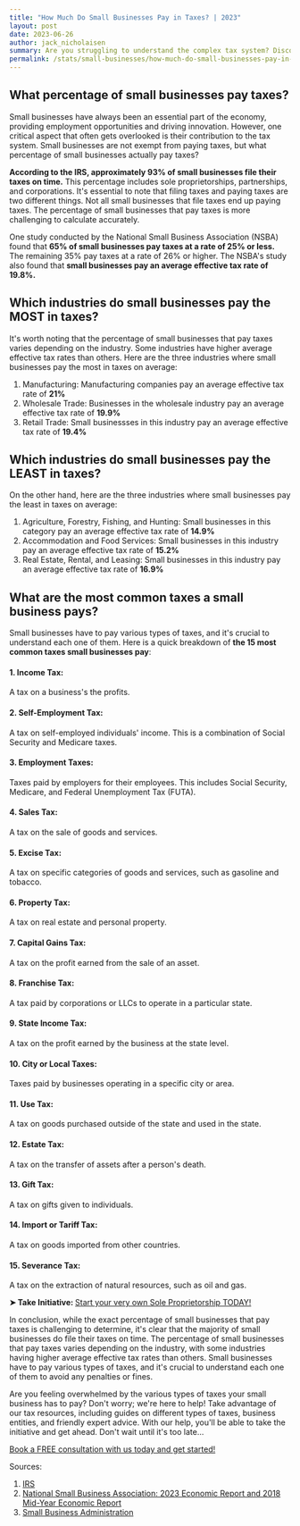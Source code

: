 ```yaml
---
title: "How Much Do Small Businesses Pay in Taxes? | 2023"
layout: post
date: 2023-06-26
author: jack_nicholaisen
summary: Are you struggling to understand the complex tax system? Discover the percentage of small businesses that pay taxes and learn about the various types of taxes your business may be subject to. By reading this article and utilizing the resources provided by BusinessInitiative.com, you'll gain a better understanding of how to navigate the tax system and avoid any penalties or fines.
permalink: /stats/small-businesses/how-much-do-small-businesses-pay-in-taxes/
---
```


## What percentage of small businesses pay taxes?

Small businesses have always been an essential part of the economy, providing employment opportunities and driving innovation. However, one critical aspect that often gets overlooked is their contribution to the tax system. Small businesses are not exempt from paying taxes, but what percentage of small businesses actually pay taxes?

**According to the IRS, approximately 93% of small businesses file their taxes on time.** This percentage includes sole proprietorships, partnerships, and corporations. It's essential to note that filing taxes and paying taxes are two different things. Not all small businesses that file taxes end up paying taxes. The percentage of small businesses that pay taxes is more challenging to calculate accurately.

One study conducted by the National Small Business Association (NSBA) found that **65% of small businesses pay taxes at a rate of 25% or less.** The remaining 35% pay taxes at a rate of 26% or higher. The NSBA's study also found that **small businesses pay an average effective tax rate of 19.8%.**

## Which industries do small businesses pay the MOST in taxes?

It's worth noting that the percentage of small businesses that pay taxes varies depending on the industry. Some industries have higher average effective tax rates than others. Here are the three industries where small businesses pay the most in taxes on average:

1.  Manufacturing: Manufacturing companies pay an average effective tax rate of **21%**
2.  Wholesale Trade: Businesses in the wholesale industry pay an average effective tax rate of **19.9%**
3.  Retail Trade: Small businessses in this industry pay an average effective tax rate of **19.4%**

## Which industries do small businesses pay the LEAST in taxes?

On the other hand, here are the three industries where small businesses pay the least in taxes on average:

1.  Agriculture, Forestry, Fishing, and Hunting: Small businesses in this category pay an average effective tax rate of **14.9%**
2.  Accommodation and Food Services: Small businesses in this industry pay an average effective tax rate of **15.2%**
3.  Real Estate, Rental, and Leasing: Small businesses in this industry pay an average effective tax rate of **16.9%**

## What are the most common taxes a small business pays?

Small businesses have to pay various types of taxes, and it's crucial to understand each one of them. Here is a quick breakdown of **the 15 most common taxes small businesses pay**:

#### 1.  Income Tax: 
A tax on a business's the profits.

#### 2.  Self-Employment Tax: 
A tax on self-employed individuals' income. This is a combination of Social Security and Medicare taxes.

#### 3.  Employment Taxes: 
Taxes paid by employers for their employees. This includes Social Security, Medicare, and Federal Unemployment Tax (FUTA).

#### 4.  Sales Tax: 
A tax on the sale of goods and services.

#### 5.  Excise Tax: 
A tax on specific categories of goods and services, such as gasoline and tobacco.

#### 6.  Property Tax: 
A tax on real estate and personal property.

#### 7.  Capital Gains Tax: 
A tax on the profit earned from the sale of an asset.

#### 8.  Franchise Tax: 
A tax paid by corporations or LLCs to operate in a particular state.

#### 9.  State Income Tax: 
A tax on the profit earned by the business at the state level.

#### 10. City or Local Taxes: 
Taxes paid by businesses operating in a specific city or area.

#### 11. Use Tax: 
A tax on goods purchased outside of the state and used in the state.

#### 12. Estate Tax: 
A tax on the transfer of assets after a person's death.

#### 13. Gift Tax: 
A tax on gifts given to individuals.

#### 14. Import or Tariff Tax: 
A tax on goods imported from other countries.

#### 15. Severance Tax: 
A tax on the extraction of natural resources, such as oil and gas.

<p><b>➤ Take Initiative: </b> <a href="https://www.businessinitiative.org/sole-proprietorship/examples/"> Start your very own Sole Proprietorship TODAY!</a></p>

In conclusion, while the exact percentage of small businesses that pay taxes is challenging to determine, it's clear that the majority of small businesses do file their taxes on time. The percentage of small businesses that pay taxes varies depending on the industry, with some industries having higher average effective tax rates than others. Small businesses have to pay various types of taxes, and it's crucial to understand each one of them to avoid any penalties or fines.

Are you feeling overwhelmed by the various types of taxes your small business has to pay? Don't worry; we're here to help! Take advantage of our tax resources, including guides on different types of taxes, business entities, and friendly expert advice. With our help, you'll be able to take the initiative and get ahead.  Don't wait until it's too late...
<!-- Calendly link widget begin --> <link href="https://assets.calendly.com/assets/external/widget.css" rel="stylesheet"><script src="https://assets.calendly.com/assets/external/widget.js" type="text/javascript" async></script>
<a href="" onclick="Calendly.initPopupWidget({url: 'https://calendly.com/businessinitiative/30-minute-consultation-call'});return false;">Book a FREE consultation with us today and get started!</a><!-- Calendly link widget end -->
</p>

Sources:

1.  [IRS](https://www.irs.gov/statistics/irs-taxpayer-compliance-and-burden-research)
2.  [National Small Business Association: 2023 Economic Report and 2018 Mid-Year Economic Report](https://www.nsba.biz/surveys)
3.  [Small Business Administration](https://www.sba.gov/federal-tax-responsibilities)